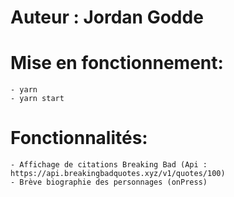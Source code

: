 # Auteur : Jordan Godde

# Mise en fonctionnement:
    - yarn
    - yarn start

# Fonctionnalités: 
    - Affichage de citations Breaking Bad (Api : https://api.breakingbadquotes.xyz/v1/quotes/100)
    - Brève biographie des personnages (onPress)